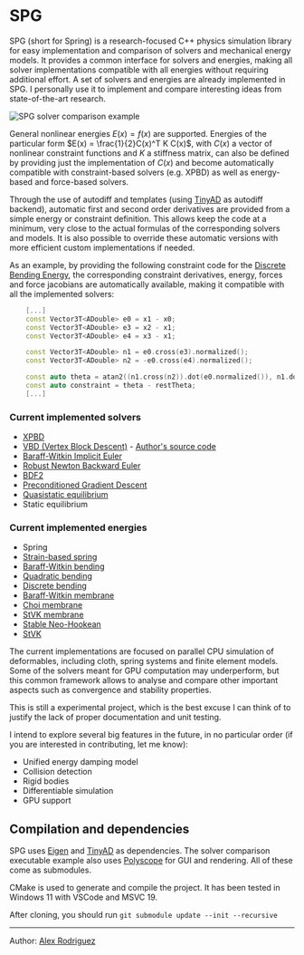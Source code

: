 # SPG

SPG (short for Spring) is a research-focused C++ physics simulation library for easy implementation and comparison of solvers and mechanical energy models. It provides a common interface for solvers and energies, making all solver implementations compatible with all energies without requiring additional effort. A set of solvers and energies are already implemented in SPG. I personally use it to implement and compare interesting ideas from state-of-the-art research.

![SPG solver comparison example](media/spg-solver-compare.gif)

General nonlinear energies $E(x) = f(x)$ are supported. Energies of the particular form $E(x) = \frac{1}{2}C(x)^T K C(x)$, with $C(x)$ a vector of nonlinear constraint functions and $K$ a stiffness matrix, can also be defined by providing just the implementation of $C(x)$ and become automatically compatible with constraint-based solvers (e.g. XPBD) as well as energy-based and force-based solvers.

Through the use of autodiff and templates (using [TinyAD](https://github.com/patr-schm/TinyAD) as autodiff backend), automatic first and second order derivatives are provided from a simple energy or constraint definition. This allows keep the code at a minimum, very close to the actual formulas of the corresponding solvers and models. It is also possible to override these automatic versions with more efficient custom implementations if needed.

As an example, by providing the following constraint code for the [Discrete Bending Energy](https://media.disneyanimation.com/uploads/production/publication_asset/75/asset/WDAS_TR_201307.pdf), the corresponding constraint derivatives, energy, forces and force jacobians are automatically available, making it compatible with all the implemented solvers:

``` C++
    [...]
    const Vector3T<ADouble> e0 = x1 - x0;
    const Vector3T<ADouble> e3 = x2 - x1;
    const Vector3T<ADouble> e4 = x3 - x1;

    const Vector3T<ADouble> n1 = e0.cross(e3).normalized();
    const Vector3T<ADouble> n2 = -e0.cross(e4).normalized();

    const auto theta = atan2((n1.cross(n2)).dot(e0.normalized()), n1.dot(n2));
    const auto constraint = theta - restTheta;
    [...]
```

### Current implemented solvers
- [XPBD](https://matthias-research.github.io/pages/publications/XPBD.pdf)
- [VBD (Vertex Block Descent)](https://arxiv.org/pdf/2403.06321) - [Author's source code](https://github.com/AnkaChan/Gaia)
- [Baraff-Witkin Implicit Euler](https://www.cs.cmu.edu/~baraff/papers/sig98.pdf)
- [Robust Newton Backward Euler](https://drive.google.com/file/d/1KbRVF7fk5AonJelIcivFruS2cG3ke-Oi/view)
- [BDF2](https://www.tkim.graphics/DYNAMIC_DEFORMABLES/DynamicDeformables.pdf)
- [Preconditioned Gradient Descent](https://wanghmin.github.io/publication/wang-2016-dme/Wang-2016-DME.pdf)
- [Quasistatic equilibrium](https://pcs-sim.github.io/)
- Static equilibrium

### Current implemented energies
- Spring
- [Strain-based spring](https://cg.informatik.uni-freiburg.de/publications/2007_SCA_ropes.pdf)
- [Baraff-Witkin bending](https://www.cs.cmu.edu/~baraff/papers/sig98.pdf)
- [Quadratic bending](https://cims.nyu.edu/gcl/papers/bergou2006qbm.pdf)
- [Discrete bending](https://media.disneyanimation.com/uploads/production/publication_asset/75/asset/WDAS_TR_201307.pdf)
- [Baraff-Witkin membrane](https://www.cs.cmu.edu/~baraff/papers/sig98.pdf)
- [Choi membrane](https://diglib.eg.org/server/api/core/bitstreams/84fd4836-05cb-4da6-a230-d965b93335a2/content)
- [StVK membrane](https://inria.hal.science/inria-00394466/PDF/tensile.pdf)
- [Stable Neo-Hookean](https://graphics.pixar.com/library/StableElasticity/paper.pdf)
- [StVK](https://en.wikipedia.org/wiki/Hyperelastic_material#Saint_Venant%E2%80%93Kirchhoff_model)

The current implementations are focused on parallel CPU simulation of deformables, including cloth, spring systems and finite element models. Some of the solvers meant for GPU computation may underperform, but this common framework allows to analyse and compare other important aspects such as convergence and stability properties.

This is still a experimental project, which is the best excuse I can think of to justify the lack of proper documentation and unit testing.

I intend to explore several big features in the future, in no particular order (if you are interested in contributing, let me know):
- Unified energy damping model
- Collision detection
- Rigid bodies
- Differentiable simulation
- GPU support

## Compilation and dependencies
SPG uses [Eigen](https://eigen.tuxfamily.org/) and [TinyAD](https://github.com/patr-schm/TinyAD) as dependencies. The solver comparison executable example also uses [Polyscope](https://polyscope.run/) for GUI and rendering. All of these come as submodules.

CMake is used to generate and compile the project. It has been tested in Windows 11 with VSCode and MSVC 19.

After cloning, you should run
`git submodule update --init --recursive`

---

Author: [Alex Rodriguez](https://sites.google.com/view/alejandrora)